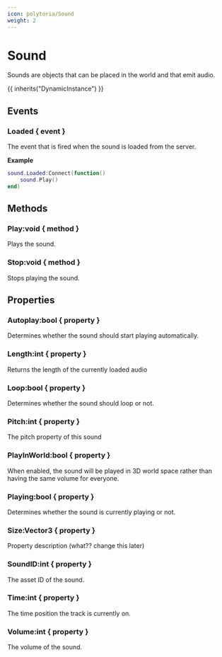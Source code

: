 ```yaml
---
icon: polytoria/Sound
weight: 2
---
```


# Sound

Sounds are objects that can be placed in the world and that emit audio.

{{ inherits("DynamicInstance") }}

## Events

### Loaded { event }

The event that is fired when the sound is loaded from the server.

**Example**

```lua
sound.Loaded:Connect(function()
    sound.Play()
end)
```

## Methods

### Play:void { method }

Plays the sound.

### Stop:void { method }

Stops playing the sound.

## Properties

### Autoplay:bool { property }

Determines whether the sound should start playing automatically.

### Length:int { property }

Returns the length of the currently loaded audio

### Loop:bool { property }

Determines whether the sound should loop or not.

### Pitch:int { property }

The pitch property of this sound

### PlayInWorld:bool { property }

When enabled, the sound will be played in 3D world space rather than having the same volume for everyone.

### Playing:bool { property }

Determines whether the sound is currently playing or not.

### Size:Vector3 { property }

Property description (what?? change this later)

### SoundID:int { property }

The asset ID of the sound.

### Time:int { property }

The time position the track is currently on.

### Volume:int { property }

The volume of the sound.
